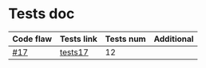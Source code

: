 # Tests doc

Code flaw | Tests link | Tests num | Additional
--- | --- | --- | ---
[#17][i17]|[tests17](tests/test_game.py#L6-L54)|12


[i17]: https://github.com/merry-cooperation/refactorMeowHero/issues/17